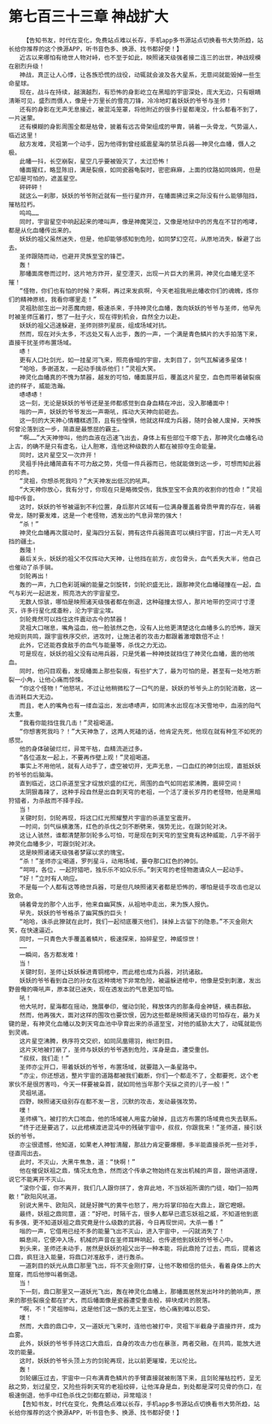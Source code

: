 # 第七百三十三章 神战扩大
        【告知书友，时代在变化，免费站点难以长存，手机app多书源站点切换看书大势所趋，站长给你推荐的这个换源APP，听书音色多、换源、找书都好使！】
       近古以来哪怕有绝世人物对峙，也不至于如此，映照诸天级强者接二连三的出世，神战规模在剧烈升级！
       神战，真正让人心悸，让各族恐慌的战役，动辄就会波及各大星系，无意间就能毁掉一些生命星球。
       现在，战斗在持续，越演越烈，有恐怖的身影屹立在黑暗的宇宙深处，庞大无边，只有眼睛清晰可见，盛烈而慑人，像是十万里长的雪亮刀锋，冷冷地盯着妖妖的爷爷与圣师！
       还有的身影在无声无息接近，被混沌笼罩，将他附近的很多行星都淹没，什么都看不到了，一片迷蒙。
       还有模糊的身影周围全都是枯骨，披着有远古骨架组成的甲胄，骑着一头骨龙，气势逼人，临近这里！
       敌方发难，灵祖第一个动手，因为他得到曾经威震星海的禁忌兵器——神灵化血幡，慑人之极。
       此幡一抖，长空崩裂，星空几乎要被毁灭了，太过恐怖！
       幡面猩红，略显陈旧，满是裂痕，如同瓷器龟裂时，密密麻麻，上面的纹路如同蛛网，但是它却是可怕的，遮盖星空。
       砰砰砰！
       就这么一刹那，妖妖的爷爷附近就有一些行星炸开，在幡面拂过来之际没有什么能够阻挡，摧枯拉朽。
       呜呜……
       同时，宇宙星空中响起起来的嚎叫声，像是神魔哭泣，又像是地狱中的厉鬼在不甘的咆哮，都是从化血幡传出来的。
       妖妖的祖父虽然迷失，但是，他却能够感知到危险，如同梦幻空花，从原地消失，躲避了出去。
       圣师跟随而动，也避开灵族至宝的锋芒。
       轰！
       那幡面席卷而过时，这片地方炸开，星空湮灭，出现一片巨大的黑洞，神灵化血幡无坚不摧！
       “怪物，你们也有怕的时候？来啊，再过来发疯啊，今天老祖我用此幡收你们的魂魄，炼你们的精神原核，我看你哪里走！”
       灵祖肋部生出一对恶魔肉翅，极速杀来，手持神灵化血幡，轰向妖妖的爷爷与圣师，他早先时被圣师压着打，憋了一肚子火，现在得到机会，自然全力以赴。
       妖妖的祖父迅速躲避，圣师则排列星辰，组成场域对抗。
       然而，现在对头太多，不远处又有人出手，轰的一声，一个满是青色鳞片的大手拍落下来，直接干扰圣师布置场域。
       哧！
       更有人口吐剑光，如一挂星河飞来，照亮昏暗的宇宙，太刺目了，剑气瓦解诸多星体！
       “哈哈，多谢道友，一起动手擒杀他们！”灵祖大笑。
       神灵化血幡真的不愧为禁器，越发的可怕，幡面展开后，覆盖这片星空，血色而带着破裂痕迹的样子，威能浩瀚。
       哧哧哧！
       这一刻，无论是妖妖的爷爷还是圣师都感觉到自身血精在冲出，没入那幡面中！
       嗡的一声，妖妖的爷爷发出一声嘶吼，挥动大天神向前砸去。
       这一刻的大天神心情糟糕透顶，且有些惶惧，他就这样成为兵器，随时会被人废掉，天神族何曾沦落到这一步，简直是最憋屈的霸主。
       “啊……”大天神惨叫，他的血液在迅速飞出去，身体上有些部位干瘪下去，那神灵化血幡名动上古，的确不是只有虚名，让人胆寒，连他这种级数的人都在被掠夺生命能量。
       同时，这片星空又一次炸开！
       灵祖手持此幡简直有不可力敌之势，凭借一件兵器而已，他就能做到这一步，可想而知此器的珍贵。
       “灵祖，你想杀死我吗？”大天神发出低沉的吼声。
       “大天神你放心，我有分寸，你现在只是略微受伤，我族至宝不会真的收割你的性命！”灵祖暗中传音。
       这时，妖妖的爷爷被逼到不利位置，身后那片区域有一位满身覆盖着骨质甲胄的存在，骑着骨龙，随时要发难，这是一个老怪物，透发出的气息异常的强大！
       “杀！”
       神灵化血幡再次展动时，星海四分五裂，拥有这件兵器简直可以横扫宇宙，打出一片无人可挡的疆土。
       轰隆！
       最后关头，妖妖的祖父不仅挥动大天神，让他挡在前方，皮包骨头，血气丢失大半，他自己也催动了杀手锏。
       剑轮再出！
       轰的一声，九口色彩斑斓的能量之剑旋转，剑轮炽盛无比，跟那神灵化血幡碰撞在一起，血气与彩光一起迸发，照亮浩大的宇宙星空。
       无数人惊骇，哪怕是映照诸天级强者都在倒退，这种碰撞太惊人，那片地带的空间寸寸湮灭，许多行星化成齑粉，沦为宇宙尘埃。
       剑轮竟然可以挡住这件震动古今的禁器！
       灵祖大口喘息，嘴角溢血，他一脸骇然之色，没有人比他更清楚这化血幡多么的恐怖，跟天地规则共鸣，跟宇宙秩序交织，进攻时，让施法者的攻击力都跟着激增数倍不止！
       此外，它还能吞食敌手的血气与能量等，杀伐之力无边。
       可是现在，妖妖的祖父没有动用兵器，只是凭着一种神技就挡住了神灵化血幡，震的他咳血。
       同时，他闪目观看，发现幡面上那些裂痕，有些扩大了，最为可怕的是，甚至有一处地方断裂一小角，让他心痛而惊悚。
       “你这个怪物！”他怒吼，不过让他稍微松了一口气的是，妖妖的爷爷头上的剑轮消散，这一击消耗巨大无边。
       而且，老人的嘴角也有一缕血溢出，发出哧哧声，如同沸水出现在冰天雪地中，血液的阳气太重。
       “我看你能挡住我几击！”灵祖喝道。
       “你想害死我吗？！”大天神急了，这两人死磕的话，他肯定先死，他现在就有种生不如死的感觉。
       他的身体破破烂烂，异常干枯，血精流逝过多。
       “各位道友一起上，不要再作壁上观！”灵祖喝道。
       事实上不用他吼，就有人动手了，虚空被切开，无声无息，一口血红的神剑出现，直抵妖妖的爷爷的后脑海。
       直到临近，这口杀道至宝才绽放炽盛的红光，周围的血气如同岩浆沸腾，震碎空间！
       太阴狠毒辣了，这种手段自然是出自刺天穹的老祖，一个活了漫长岁月的老怪物，他是黑暗狩猎者，为杀敌而不择手段。
       当！
       关键时刻，剑轮再现，将这口红光照耀整片宇宙的杀道至宝震开。
       一时间，剑气纵横激荡，红色的杀伐之剑不断劈来，强势无比，在跟剑轮对决。
       这让人骇然，谁都清楚那剑轮多么可怕，可是现在刺天穹的至宝竟有这种威能，几乎不弱于神灵化血幡多少，可跟剑轮对决。
       这是映照诸诸天级强者梦寐以求的瑰宝。
       “杀！”圣师亦尘喝道，罗列星斗，动用场域，要夺那口红色的神剑。
       “呵呵，各位，一起狩猎吧，独乐乐不如众乐乐。”刺天穹的老怪物邀请众人一起动手。
       “好！”立时有人响应。
       不是每一个人都有这等绝世兵器，可是但凡映照诸天者都是恐怖的，哪怕是徒手攻击也足以致命。
       骑着骨龙的那个人出手，他来自幽冥族，从祖地中走出，来为族人报仇。
       早先，妖妖的爷爷格杀了幽冥族的巨头！
       “哈哈，诛杀此獠就在此时，我们一起彻底覆灭他们，抹掉上古留下的隐患。”不灭金刚大笑，在快速逼近。
       同时，一只青色大手覆盖着鳞片，极速探来，拍碎星空，神威惊世！
       ……
       一瞬间，各方都发难！
       当！
       关键时刻，圣师让妖妖躲进青铜棺中，而此棺也成为兵器，对抗诸敌。
       妖妖的爷爷看到自己的孙女在这种境地下非常危险，被逼躲进棺中，他像是受到刺激，发出野兽俺的嘶吼声，原本就已迷失，现在透发出的气息更加可怕。
       吼！
       他大吼时，星海都在摇动，施展拳印，催动剑轮，释放体内的那条母金神链，横击群敌。
       然而，他再强大，面对这样的围攻也要饮恨，因为这些都是映照诸天级的可怕存在，最为关键的是，有神灵化血幡以及刺天穹血池中孕育出来的杀道至宝，对他的威胁太大了，动辄就能伤到灵魂。
       这片星空沸腾，秩序符文交织，如同凤凰翎羽，绚烂刺目。
       这片天地被打崩了，圣师与妖妖的爷爷遇到危险，浑身是血，遭受重创。
       “叔叔，我们走！”
       圣师亦尘开口，带着妖妖的爷爷，布置场域，就要踏入一条星路中。
       “亦尘，你还想逃，整片宇宙的道路都被我们截断，你们一个都走不了，全都要死，这个老家伙不是很厉害吗，今天一样要被枭首，就如同他当年那个天纵之资的儿子一般！”
       灵祖吼道。
       四野，映照诸天级别存在都不发一言，沉默的攻击，发动最强攻势。
       噗！
       圣师横飞，被打的大口咳血，他的场域被人用蛮力破掉，且远方布置的场域竟也失去联系。
       “终于还是要逃了，以此棺横渡进混沌中的残破宇宙中，叔叔，你跟我来！”圣师道，接引妖妖的爷爷。
       亦尘很遗憾，他知道，如果老人神智清醒，那战力肯定要爆棚，多半能直接杀死一些对手，径直闯出去。
       此时，不灭山，大黑牛焦急，道：“快啊！”
       他在催促妖祖之鼎，情况太危急，然而这个传承之物始终在发出机械的声音，跟他讲道理，说它不能离开不灭山。
       “滚你个蛋，你不离开，我们几人跟你拼了，舍弃此地，不当妖祖所谓的门徒，咱们一拍两散！”欧阳风吼道。
       别说大黑牛、欧阳风，就是好脾气的黄牛也怒了，用力将掌印拍在大鼎上，跟它瞪眼。
       最终，妖祖之鼎同意，道：“好吧，时隔千古，很多人都早已遗忘妖祖之威，不知道他到底有多强，更不知道妖祖之鼎究竟是什么级数的武器，今日再现世间，大杀一番！”
       嗡的一声，它借用已经不多的能量飞出不灭山，进入宇宙中，一闪就消失了！
       瞬息间，它便冲入场，机械的声音在圣师耳畔响起，也传递他到妖妖的爷爷心中。
       到头来，圣师还未动手，居然是妖妖的祖父出于一种本能，将此鼎抢了过去，而后，提着这口鼎，疯狂注入能量，将鼎口对准敌手，进行轰杀。
       一道刺目的妖光从鼎口那里飞出，将不灭金刚打穿，让他不敢相信的低头，看着身体上的大窟窿，而后他惨叫着倒退。
       当！
       下一刻，鼎口那里又一道妖光飞出，轰在神灵化血幡上，那幡面居然发出咔咔的脆响声，原来的那些裂痕全都在扩大，而后幡面像是瓷器遭受重击般，碎块成片的脱落。
       “啊，不！”灵祖惨叫，这是他们这一族的无上至宝，他心痛到难以忍受。
       噗！
       然而，大鼎的鼎口中，又一道妖光飞来时，连他也被打中，灵祖下半截身子直接炸开，成为血雾。
       此外，妖妖的爷爷手持这口大鼎后，自身的攻击力也在暴涨，两者交融，在共鸣，能放大进攻的能量。
       这时，妖妖的爷爷头顶上方的剑轮再现，比以前更璀璨，无以伦比。
       轰！
       剑轮碾压过去，宇宙中一只布满青色鳞片的手臂直接就被削落下来，且剑轮摧枯拉朽，呈无敌之势，划过星空，又险些将刺天穹的老祖绞碎，让他浑身是血，到处都是深可见骨的伤口，在极速倒退，他手中红色杀伐之剑都在颤动，异常暗淡！
       【告知书友，时代在变化，免费站点难以长存，手机app多书源站点切换看书大势所趋，站长给你推荐的这个换源APP，听书音色多、换源、找书都好使！】
